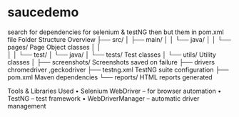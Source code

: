 # saucedemo
search for  dependencies  for selenium & testNG then but them in pom.xml file 
Folder Structure Overview
├── src/
│   ├── main/
│   │   └── java/
│   │       └── pages/              Page Object classes
│   │                   
│
│   └── test/
│       └── java/
│           └── tests/             Test classes
│           └── utils/                Utility classes
│
├── screenshots/                    Screenshots saved on failure
├── drivers                         chromedriver ,geckodriver
├── testng.xml                      TestNG suite configuration
├── pom.xml                         Maven dependencies
└── reports/                        HTML reports generated

Tools & Libraries Used
 • Selenium WebDriver – for browser automation
 • TestNG – test framework
 • WebDriverManager – automatic driver management
